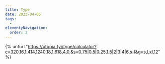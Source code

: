 ```yaml
---
title: Type
date: 2023-04-05
tags:
  -
eleventyNavigation:
  order: 2
---
```


{% unfurl "https://utopia.fyi/type/calculator?c=320,16,1.414,1240,18,1.618,4,0,&s=0.75|0.5|0.25,1.5|2|3|4|6,s-l&g=s,l,xl,12" %}
